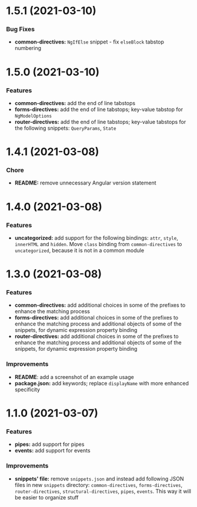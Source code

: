 # 1.5.1 (2021-03-10)


### Bug Fixes

* **common-directives:** `NgIfElse` snippet - fix `elseBlock` tabstop
numbering



# 1.5.0 (2021-03-10)


### Features

* **common-directives:** add the end of line tabstops
* **forms-directives:** add the end of line tabstops; key-value tabstop
for `NgModelOptions`
* **router-directives:** add the end of line tabstops; key-value
tabstops for the following snippets: `QueryParams`, `State`



# 1.4.1 (2021-03-08)


### Chore

* **README:** remove unnecessary Angular version statement



# 1.4.0 (2021-03-08)


### Features

* **uncategorized:** add support for the following bindings: `attr`,
`style`, `innerHTML` and `hidden`. Move `class` binding from
`common-directives` to `uncategorized`, because it is not in a common
module



# 1.3.0 (2021-03-08)


### Features

* **common-directives:** add additional choices in some of the prefixes
to enhance the matching process
* **forms-directives:** add additional choices in some of the prefixes
to enhance the matching process and additional objects of some of the
snippets, for dynamic expression property binding
* **router-directives:** add additional choices in some of the prefixes
to enhance the matching process and additional objects of some of the
snippets, for dynamic expression property binding

### Improvements

* **README**: add a screenshot of an example usage
* **package.json:** add keywords; replace `displayName` with more
enhanced specificity



# 1.1.0 (2021-03-07)


### Features

* **pipes:** add support for pipes
* **events:** add support for events

### Improvements

* **snippets' file:** remove `snippets.json` and instead add following
JSON files in new `snippets` directory: `common-directives`,
`forms-directives`, `router-directives`, `structural-directives`,
`pipes`, `events`. This way it will be easier to organize stuff